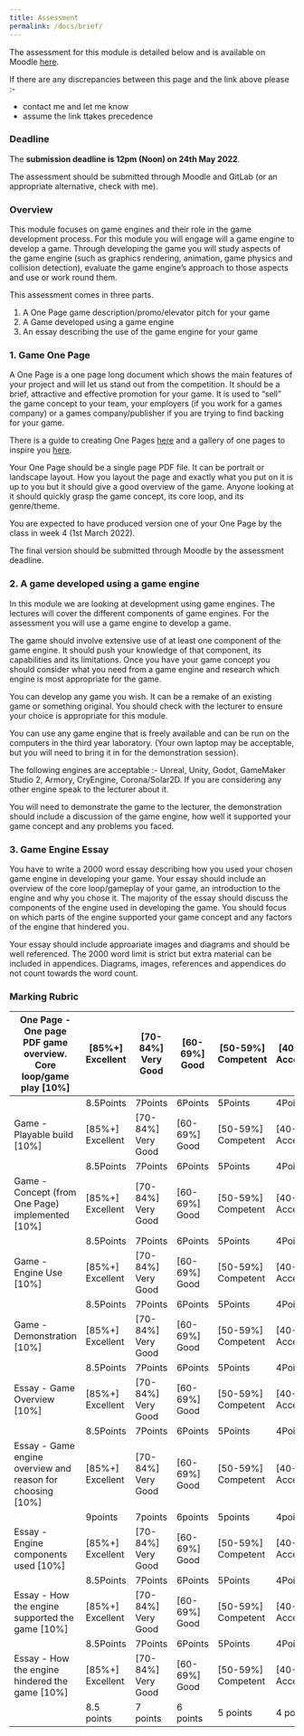 ```yaml
---
title: Assessment
permalink: /docs/brief/
---
```


The assessment for this module is detailed below and is available on Moodle [here](https://moodle.yorksj.ac.uk/mod/resource/view.php?id=1157969).  

If there are any discrepancies between this page and the link above please :-  

* contact me and let me know
* assume the link ttakes precedence

### Deadline

The **submission deadline is 12pm (Noon) on 24th May 2022**.  

The assessment should be submitted through Moodle and GitLab (or an appropriate alternative, check with me).  

### Overview

This module focuses on game engines and their role in the game development process. For this module you will engage will a game engine to develop a game. Through developing the game you will study aspects of the game engine (such as graphics rendering, animation, game physics and collision detection), evaluate the game engine’s approach to those aspects and use or work round them.  

This assessment comes in three parts.
1. A One Page game description/promo/elevator pitch for your game
2. A Game developed using a game engine
3. An essay describing the use of the game engine for your game

### 1. Game One Page

A One Page is a one page long document which shows the main features of your project and will let us stand out from the competition. It should be a brief, attractive and effective promotion for your game. It is used to “sell” the game concept to your team, your employers (if you work for a games company) or a games company/publisher if you are trying to find backing for your game.  

There is a guide to creating One Pages [here](https://www.gamedeveloper.com/business/how-to-design-your-one-page) and a gallery of one pages to inspire you [here](https://onepagelove.com/inspiration/game).

Your One Page should be a single page PDF file. It can be portrait or landscape layout. How you layout the page and exactly what you put on it is up to you but it should give a good overview of the game. Anyone looking at it should quickly grasp the game concept, its core loop, and its genre/theme.  

You are expected to have produced version one of your One Page by the class in week 4 (1st March 2022).  

The final version should be submitted through Moodle by the assessment deadline.  

### 2. A game developed using a game engine

In this module we are looking at development using game engines. The lectures will cover the different components of game engines. For the assessment you will use a game engine to develop a game.  

The game should involve extensive use of at least one component of the game engine. It should push your knowledge of that component, its capabilities and its limitations. Once you have your game concept you should consider what you need from a game engine and research which engine is most appropriate for the game.  

You can develop any game you wish. It can be a remake of an existing game or something original. You should check with the lecturer to ensure your choice is appropriate for this module.  

You can use any game engine that is freely available and can be run on the computers in the third year laboratory. (Your own laptop may be acceptable, but you will need to bring it in for the demonstration session).  

The following engines are acceptable :- Unreal, Unity, Godot, GameMaker Studio 2, Armory, CryEngine, Corona/Solar2D. If you are considering any other engine speak to the lecturer about it.  

You will need to demonstrate the game to the lecturer, the demonstration should include a discussion of the game engine, how well it supported your game concept and any problems you faced.  

### 3. Game Engine Essay

You have to write a 2000 word essay describing how you used your chosen game engine in developing your game. Your essay should include an overview of the core loop/gameplay of your game, an introduction to the engine and why you chose it. The majority of the essay should discuss the components of the engine used in developing the game. You should focus on which parts of the engine supported your game concept and any factors of the engine that hindered you.  

Your essay should include approariate images and diagrams and should be well referenced. The 2000 word limit is strict but extra material can be included in appendices. Diagrams, images, references and appendices do not count towards the word count.  

### Marking Rubric

| One Page - One page PDF game overview. Core loop/game play \[10%\] | \[85%+\] Excellent | \[70-84%\] Very Good | \[60-69%\] Good | \[50-59%\] Competent | \[40-49%\] Acceptable | \[20-39%\] Poor | \[0-19%\] Very Poor |
| ---------------------------------------------------------------------------------------------------- | ------------------ | -------------------- | --------------- | -------------------- | --------------------- | --------------- | ------------------- |
| | 8.5Points                                                                                            | 7Points            | 6Points              | 5Points         | 4Points              | 2Points               | 0Points         |
| Game - Playable build \[10%\]                                                                        | \[85%+\] Excellent | \[70-84%\] Very Good | \[60-69%\] Good | \[50-59%\] Competent | \[40-49%\] Acceptable | \[20-39%\] Poor | \[0-19%\] Very Poor |
| | 8.5Points                                                                                            | 7Points            | 6Points              | 5Points         | 4Points              | 2Points               | 0Points         |
| Game - Concept (from One Page) implemented \[10%\]                                                   | \[85%+\] Excellent | \[70-84%\] Very Good | \[60-69%\] Good | \[50-59%\] Competent | \[40-49%\] Acceptable | \[20-39%\] Poor | \[0-19%\] Very Poor |
| | 8.5Points                                                                                            | 7Points            | 6Points              | 5Points         | 4Points              | 2Points               | 0Points         |
| Game - Engine Use \[10%\]                                                                            | \[85%+\] Excellent | \[70-84%\] Very Good | \[60-69%\] Good | \[50-59%\] Competent | \[40-49%\] Acceptable | \[20-39%\] Poor | \[0-19%\] Very Poor |
| | 8.5Points                                                                                            | 7Points            | 6Points              | 5Points         | 4Points              | 2Points               | 0Points         |
| Game - Demonstration \[10%\]                                                                         | \[85%+\] Excellent | \[70-84%\] Very Good | \[60-69%\] Good | \[50-59%\] Competent | \[40-49%\] Acceptable | \[20-39%\] Poor | \[0-19%\] Very Poor |
| | 8.5Points                                                                                            | 7Points            | 6Points              | 5Points         | 4Points              | 2Points               | 0Points         |
| Essay - Game Overview \[10%\]                                                                        | \[85%+\] Excellent | \[70-84%\] Very Good | \[60-69%\] Good | \[50-59%\] Competent | \[40-49%\] Acceptable | \[20-39%\] Poor | \[0-19%\] Very Poor |
| | 8.5Points                                                                                            | 7Points            | 6Points              | 5Points         | 4Points              | 2Points               | 0Points         |
| Essay - Game engine overview and reason for choosing \[10%\]                                         | \[85%+\] Excellent | \[70-84%\] Very Good | \[60-69%\] Good | \[50-59%\] Competent | \[40-49%\] Acceptable | \[20-39%\] Poor | \[0-19%\] Very Poor |
| | 9points                                                                                              | 7points            | 6points              | 5points         | 4points              | 2points               | 0points         |
| Essay - Engine components used \[10%\]                                                               | \[85%+\] Excellent | \[70-84%\] Very Good | \[60-69%\] Good | \[50-59%\] Competent | \[40-49%\] Acceptable | \[20-39%\] Poor | \[0-19%\] Very Poor |
| | 8.5Points                                                                                            | 7Points            | 6Points              | 5Points         | 4Points              | 2Points               | 0Points         |
| Essay - How the engine supported the game \[10%\]                                                    | \[85%+\] Excellent | \[70-84%\] Very Good | \[60-69%\] Good | \[50-59%\] Competent | \[40-49%\] Acceptable | \[20-39%\] Poor | \[0-19%\] Very Poor |
| | 8.5Points                                                                                            | 7Points            | 6Points              | 5Points         | 4Points              | 2Points               | 0Points         |
| Essay - How the engine hindered the game \[10%\]                                                     | \[85%+\] Excellent | \[70-84%\] Very Good | \[60-69%\] Good | \[50-59%\] Competent | \[40-49%\] Acceptable | \[20-39%\] Poor | \[0-19%\] Very Poor |
| | 8.5 points                                                                                           | 7 points           | 6 points             | 5 points        | 4 points             | 2 points              | 0 points        |



